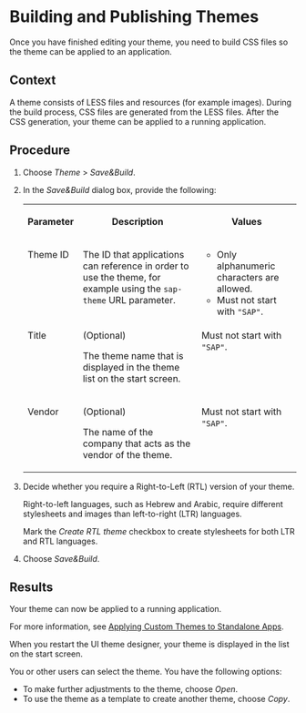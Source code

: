 <!-- loio459c6409eb2f4b7bb4113f6a8eda3fdd -->

# Building and Publishing Themes

Once you have finished editing your theme, you need to build CSS files so the theme can be applied to an application.



## Context

A theme consists of LESS files and resources \(for example images\). During the build process, CSS files are generated from the LESS files. After the CSS generation, your theme can be applied to a running application.



<a name="loio459c6409eb2f4b7bb4113f6a8eda3fdd__steps_tct_yv3_tj"/>

## Procedure

1.  Choose *Theme* \> *Save&Build*.

2.  In the *Save&Build* dialog box, provide the following:


    <table>
    <tr>
    <th valign="top">

    Parameter
    
    </th>
    <th valign="top">

    Description
    
    </th>
    <th valign="top">

    Values
    
    </th>
    </tr>
    <tr>
    <td valign="top">
    
    Theme ID
    
    </td>
    <td valign="top">
    
    The ID that applications can reference in order to use the theme, for example using the `sap-theme` URL parameter.
    
    </td>
    <td valign="top">
    
    -   Only alphanumeric characters are allowed.
    -   Must not start with `"SAP"`.


    
    </td>
    </tr>
    <tr>
    <td valign="top">
    
    Title
    
    </td>
    <td valign="top">
    
    \(Optional\)

    The theme name that is displayed in the theme list on the start screen.
    
    </td>
    <td valign="top">
    
    Must not start with `"SAP"`.
    
    </td>
    </tr>
    <tr>
    <td valign="top">
    
    Vendor
    
    </td>
    <td valign="top">
    
    \(Optional\)

    The name of the company that acts as the vendor of the theme.
    
    </td>
    <td valign="top">
    
    Must not start with `"SAP"`.
    
    </td>
    </tr>
    </table>
    
3.  Decide whether you require a Right-to-Left \(RTL\) version of your theme.

    Right-to-left languages, such as Hebrew and Arabic, require different stylesheets and images than left-to-right \(LTR\) languages.

    Mark the *Create RTL theme* checkbox to create stylesheets for both LTR and RTL languages.

4.  Choose *Save&Build*.




<a name="loio459c6409eb2f4b7bb4113f6a8eda3fdd__result_N10063_N10012_N10001"/>

## Results

Your theme can now be applied to a running application.

For more information, see [Applying Custom Themes to Standalone Apps](../Use-Case-Scenarios/applying-custom-themes-to-standalone-apps-e6ede69.md).

When you restart the UI theme designer, your theme is displayed in the list on the start screen.

You or other users can select the theme. You have the following options:

-   To make further adjustments to the theme, choose *Open*.
-   To use the theme as a template to create another theme, choose *Copy*.

